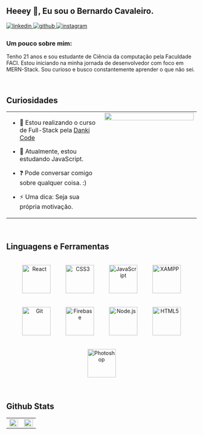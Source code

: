## Heeey 👋, Eu sou o Bernardo Cavaleiro.  
  

<a href="https://linkedin.com/in/bernardo-cavaleiro-b9298b203" target="_blank">
<img src=https://img.shields.io/badge/linkedin-%231E77B5.svg?&style=for-the-badge&logo=linkedin&logoColor=white alt=linkedin style="margin-bottom: 5px;" />
</a>
<a href="https://github.com/bernardcavaleiro" target="_blank">
<img src=https://img.shields.io/badge/github-%2324292e.svg?&style=for-the-badge&logo=github&logoColor=white alt=github style="margin-bottom: 5px;" />
</a>
<a href="https://instagram.com/cavalleiroz" target="_blank">
<img src=https://img.shields.io/badge/instagram-%23000000.svg?&style=for-the-badge&logo=instagram&logoColor=white alt=instagram style="margin-bottom: 5px;" />
</a>  
  



### Um pouco sobre mim:  
Tenho 21 anos e sou estudante de Ciência da computação pela Faculdade FACI. Estou iniciando na minha jornada de desenvolvedor com foco em MERN-Stack. Sou curioso e busco constantemente aprender o que não sei.  
  

<br/>  


## Curiosidades 
<table><tr><td valign="top" width="50%">

- 🔭 Estou realizando o curso de Full-Stack pela [Danki Code](https://cursos.dankicode.com/)  
  

- 🌱 Atualmente, estou estudando JavaScript.  
  

- ❓ Pode conversar comigo sobre qualquer coisa. :)  
  

- ⚡ Uma dica: Seja sua própria motivação.  


</td><td valign="top" width="50%">

<div align="center">
<img src="https://rishavanand.github.io/static/images/greetings.gif" align="center" style="width: 100%" />
</div>  


</td></tr></table>  

<br/>  


## Linguagens e Ferramentas
<div align="center">  
<img style="margin: 18px" src="https://profilinator.rishav.dev/skills-assets/react-original-wordmark.svg" alt="React" height="75" />  
<img style="margin: 18px" src="https://profilinator.rishav.dev/skills-assets/css3-original-wordmark.svg" alt="CSS3" height="75" />  
<img style="margin: 18px" src="https://profilinator.rishav.dev/skills-assets/javascript-original.svg" alt="JavaScript" height="75" />  
<img style="margin: 18px" src="https://profilinator.rishav.dev/skills-assets/xampp.png" alt="XAMPP" height="75" />  
<img style="margin: 18px" src="https://profilinator.rishav.dev/skills-assets/git-scm-icon.svg" alt="Git" height="75" />  
<img style="margin: 18px" src="https://profilinator.rishav.dev/skills-assets/firebase.png" alt="Firebase" height="75" />  
<img style="margin: 18px" src="https://profilinator.rishav.dev/skills-assets/nodejs-original-wordmark.svg" alt="Node.js" height="75" />  
<img style="margin: 18px" src="https://profilinator.rishav.dev/skills-assets/html5-original-wordmark.svg" alt="HTML5" height="75" />  
<img style="margin: 18px" src="https://profilinator.rishav.dev/skills-assets/photoshop-plain.svg" alt="Photoshop" height="75" />  
</div>  

<br/>  


## Github Stats  
<table><tr><td valign="top" width="50%">

<img src="https://github-readme-stats.vercel.app/api?username=bernardcavaleiro&show_icons=true&count_private=true&hide_border=true" align="left" style="width: 100%" />

</td><td valign="top" width="50%">

<img src="https://github-readme-stats.vercel.app/api/top-langs/?username=bernardcavaleiro&hide_border=true&layout=compact" align="left" style="width: 100%" />

